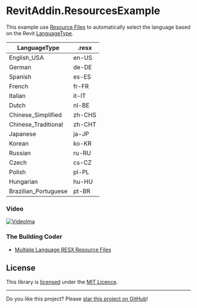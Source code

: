 # RevitAddin.ResourcesExample

This example use [Resource Files][1] to automatically select the language based on the Revit [LanguageType][2].

|LanguageType|.resx|
|-|-|
|English_USA|en-US|
|German|de-DE|
|Spanish|es-ES|
|French|fr-FR|
|Italian|it-IT|
|Dutch|nl-BE|
|Chinese_Simplified|zh-CHS|
|Chinese_Traditional|zh-CHT|
|Japanese|ja-JP|
|Korean|ko-KR|
|Russian|ru-RU|
|Czech|cs-CZ|
|Polish|pl-PL|
|Hungarian|hu-HU|
|Brazilian_Portuguese|pt-BR|

### Vídeo

[![VideoIma]][Video]

### The Building Coder

* [Multiple Language RESX Resource Files][3]

## License

This library is [licensed](LICENSE) under the [MIT Licence](https://en.wikipedia.org/wiki/MIT_License).

---

Do you like this project? Please [star this project on GitHub](https://github.com/ricaun/RevitAddin.ResourcesExample/stargazers)!

[Video]: https://youtu.be/42e65Q8ojNg
[VideoIma]: https://img.youtube.com/vi/42e65Q8ojNg/hqdefault.jpg

[1]: https://docs.microsoft.com/en-us/dotnet/api/system.resources
[2]: https://www.revitapidocs.com/2022/dfda33cf-cbff-9fde-6672-38402e87510f.htm
[3]:https://thebuildingcoder.typepad.com/blog/2017/02/multiple-language-resx-resource-files.html
